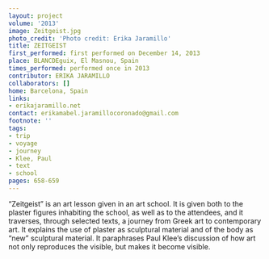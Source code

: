 ```yaml
---
layout: project
volume: '2013'
image: Zeitgeist.jpg
photo_credit: 'Photo credit: Erika Jaramillo'
title: ZEITGEIST
first_performed: first performed on December 14, 2013
place: BLANCDEguix, El Masnou, Spain
times_performed: performed once in 2013
contributor: ERIKA JARAMILLO
collaborators: []
home: Barcelona, Spain
links:
- erikajaramillo.net
contact: erikamabel.jaramillocoronado@gmail.com
footnote: ''
tags:
- trip
- voyage
- journey
- Klee, Paul
- text
- school
pages: 658-659
---
```


“Zeitgeist” is an art lesson given in an art school. It is given both to the plaster figures inhabiting the school, as well as to the attendees, and it traverses, through selected texts, a journey from Greek art to contemporary art. It explains the use of plaster as sculptural material and of the body as “new” sculptural material. It paraphrases Paul Klee’s discussion of how art not only reproduces the visible, but makes it become visible.
